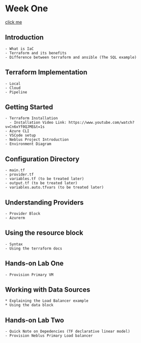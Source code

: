 # Week One
[click me](https://google.com)

## Introduction
    - What is IaC
    - Terraform and its benefits
    - Difference between terraform and ansible (The SQL example)

## Terraform Implementation
    - Local 
    - Cloud 
    - Pipeline

## Getting Started
    - Terraform Installation
      - Installation Video Link: https://www.youtube.com/watch?v=Cn6xYf0QJME&t=1s
    - Azure CLI 
    - VSCode setup 
    - Neblus Project Introduction
    - Environment Diagram

## Configuration Directory
    - main.tf
    - provider.tf
    - variables.tf (to be treated later)
    - output.tf (to be treated later)
    - variables.auto.tfvars (to be treated later)

## Understanding Providers
    - Provider Block
    - Azurerm

## Using the resource block
    - Syntax
    - Using the terraform docs

## Hands-on Lab One
    - Provision Primary VM

## Working with Data Sources
    * Explaining the Load Balancer example
    * Using the data block

## Hands-on Lab Two
    - Quick Note on Depedencies (TF declarative linear model)
    - Provision Neblus Primary Load balancer



<!-- Week Two
Variables example 2
Dependencies
Output Variables
State file


Week Three
Lifecycle rules
Loops in terraform
Version constrain

Week Four
Terraform Modules
Terraform Functions
Capstone project

The big picture for the learning series should be as follows. 
A traffic manager, two Load balacers at the backend for DC and DR, and two VMs at the backend of the LB running IIS server 
and a simple webpage.

Installation: https://www.youtube.com/watch?v=Cn6xYf0QJME&t=1s -->
